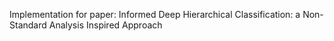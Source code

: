 Implementation for paper: Informed Deep Hierarchical Classification: a Non-Standard Analysis Inspired Approach
